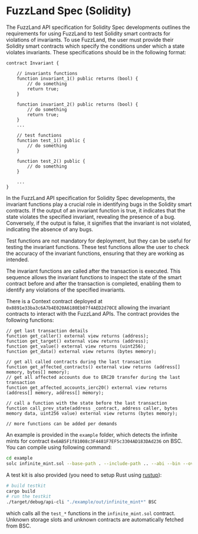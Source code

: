 # FuzzLand Spec (Solidity)
The FuzzLand API specification for Solidity Spec developments outlines the requirements for using FuzzLand to test Solidity smart contracts for violations of invariants. To use FuzzLand, the user must provide their Solidity smart contracts which specify the conditions under which a state violates invariants. These specifications should be in the following format:

```solidity
contract Invariant {
    
    // invariants functions
    function invariant_1() public returns (bool) {
        // do something
        return true;
    }

    function invariant_2() public returns (bool) {
        // do something
        return true;
    }
    ...
    
    // test functions
    function test_1() public {
        // do something
    }
    
    function test_2() public {
        // do something
    }
    
    ...
}
```

In the FuzzLand API specification for Solidity Spec developments, the invariant functions play a crucial role in identifying bugs in the Solidity smart contracts. If the output of an invariant function is true, it indicates that the state violates the specified invariant, revealing the presence of a bug. Conversely, if the output is false, it signifies that the invariant is not violated, indicating the absence of any bugs.

Test functions are not mandatory for deployment, but they can be useful for testing the invariant functions. These test functions allow the user to check the accuracy of the invariant functions, ensuring that they are working as intended.

The invariant functions are called after the transaction is executed. This sequence allows the invariant functions to inspect the state of the smart contract before and after the transaction is completed, enabling them to identify any violations of the specified invariants.

There is a Context contract deployed at `0x8891e33ba3c6A7b4E020A6180Eb07f4AED2d70CE` allowing the invariant contracts to interact with the FuzzLand APIs. The contract provides the following functions:

```solidity
// get last transaction details
function get_caller() external view returns (address);
function get_target() external view returns (address);
function get_value() external view returns (uint256);
function get_data() external view returns (bytes memory);

// get all called contracts during the last transaction
function get_affected_contracts() external view returns (address[] memory, bytes[] memory);
// get all affected accounts due to ERC20 transfer during the last transaction
function get_affected_accounts_ierc20() external view returns (address[] memory, address[] memory);

// call a function with the state before the last transaction
function call_prev_state(address _contract, address caller, bytes memory data, uint256 value) external view returns (bytes memory);

// more functions can be added per demands
```

An example is provided in the `example` folder, which detects the infinite mints for contract `0x6AB5F1f81008c3F4481F7EF5c3304AD183DAd236` on BSC.
You can compile using following command:
```bash
cd example
solc infinite_mint.sol --base-path . --include-path .. --abi --bin --overwrite -o ./out
```

A test kit is also provided (you need to setup Rust using [rustup](https://rustup.rs/)):
```bash
# build testkit
cargo build
# run the testkit
./target/debug/api-cli "./example/out/infinite_mint*" BSC
```
which calls all the `test_*` functions in the `infinite_mint.sol` contract. 
Unknown storage slots and unknown contracts are automatically fetched from BSC.